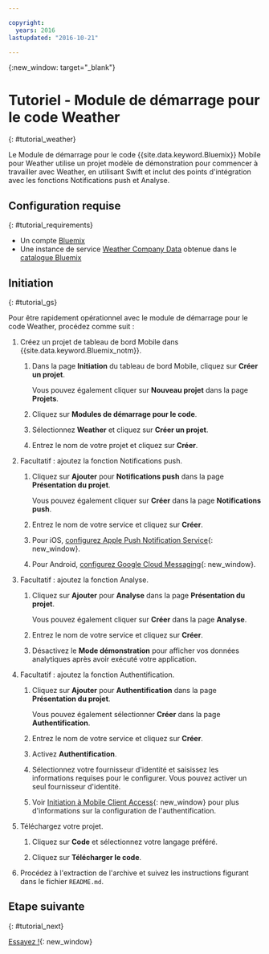 ```yaml
---

copyright:
  years: 2016
lastupdated: "2016-10-21"

---
```

{:new_window: target="_blank"}

# Tutoriel - Module de démarrage pour le code Weather
{: #tutorial_weather}

Le Module de démarrage pour le code {{site.data.keyword.Bluemix}} Mobile pour Weather utilise un projet modèle de démonstration pour commencer à travailler avec Weather, en utilisant Swift et inclut des points d'intégration avec les fonctions Notifications push et Analyse.


## Configuration requise
{: #tutorial_requirements}

* Un compte [Bluemix](http://bluemix.net)
* Une instance de service [Weather Company Data](https://console.{DomainName}/catalog/services/weather-company-data/) obtenue dans le [catalogue Bluemix](https://console.{DomainName}/catalog/)


## Initiation
{: #tutorial_gs}

Pour être rapidement opérationnel avec le module de démarrage pour le code Weather, procédez comme suit :

1. Créez un projet de tableau de bord Mobile dans {{site.data.keyword.Bluemix_notm}}.

   1. Dans la page **Initiation** du tableau de bord Mobile, cliquez sur **Créer un projet**.

      Vous pouvez également cliquer sur **Nouveau projet** dans la page **Projets**.

   2. Cliquez sur **Modules de démarrage pour le code**.

   3. Sélectionnez **Weather** et cliquez sur **Créer un projet**.

   4. Entrez le nom de votre projet et cliquez sur **Créer**.

2. Facultatif : ajoutez la fonction Notifications push.

   1. Cliquez sur **Ajouter** pour **Notifications push** dans la page **Présentation du projet**.

      Vous pouvez également cliquer sur **Créer** dans la page **Notifications push**.

   2. Entrez le nom de votre service et cliquez sur **Créer**.

   3. Pour iOS, [configurez Apple Push Notification Service](/docs/services/mobilepush/t_push_provider_ios.html){: new_window}.

   4. Pour Android, [configurez Google Cloud Messaging](/docs/services/mobilepush/t_push_provider_android.html){: new_window}.
   
3. Facultatif : ajoutez la fonction Analyse.

   1. Cliquez sur **Ajouter** pour **Analyse** dans la page **Présentation du projet**.

      Vous pouvez également cliquer sur **Créer** dans la page **Analyse**.

   2. Entrez le nom de votre service et cliquez sur **Créer**.
   
   3. Désactivez le **Mode démonstration** pour afficher vos données analytiques après avoir exécuté votre application.

4. Facultatif : ajoutez la fonction Authentification.

   1. Cliquez sur **Ajouter** pour **Authentification** dans la page **Présentation du projet**.

      Vous pouvez également sélectionner **Créer** dans la page **Authentification**.

   2. Entrez le nom de votre service et cliquez sur **Créer**.
   
   3. Activez **Authentification**.
   
   4. Sélectionnez votre fournisseur d'identité et saisissez les informations requises pour le configurer. Vous pouvez activer un seul fournisseur d'identité.

   5. Voir [Initiation à Mobile Client Access](/docs/services/mobileaccess/index.html){: new_window} pour plus d'informations sur la configuration de l'authentification.

5. Téléchargez votre projet.

   1. Cliquez sur **Code** et sélectionnez votre langage préféré.

   2. Cliquez sur **Télécharger le code**.

5. Procédez à l'extraction de l'archive et suivez les instructions figurant dans le fichier `README.md`.


## Etape suivante
{: #tutorial_next}

[Essayez !](http://console.{DomainName}/mobile/create-project?starter=fad1d49e-f7b6-3aff-9b53-14673fca4399){: new_window}
